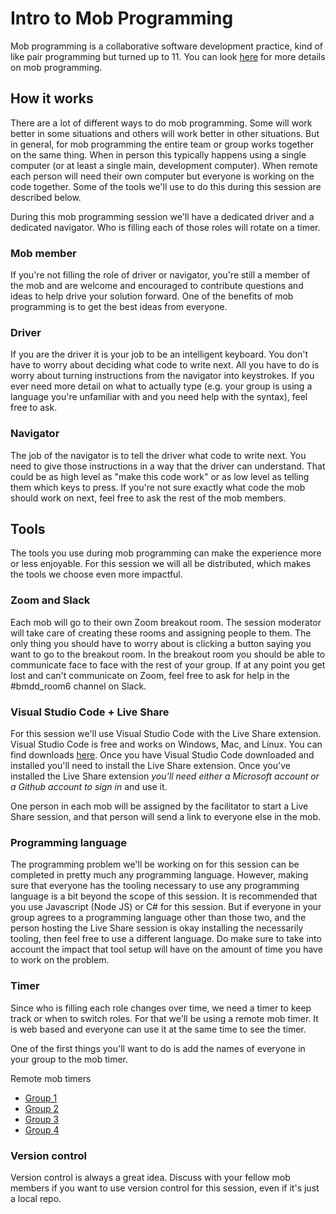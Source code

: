 # Intro to Mob Programming

Mob programming is a collaborative software development practice, kind of like pair programming but turned up to 11. You can look [here](https://www.agilealliance.org/glossary/mob-programming) for more details on mob programming. 

## How it works
There are a lot of different ways to do mob programming. Some will work better in some situations and others will work better in other situations. But in general, for mob programming the entire team or group works together on the same thing. When in person this typically happens using a single computer (or at least a single main, development computer). When remote each person will need their own computer but everyone is working on the code together. Some of the tools we'll use to do this during this session are described below.

During this mob programming session we'll have a dedicated driver and a dedicated navigator. Who is filling each of those roles will rotate on a timer. 

### Mob member
If you're not filling the role of driver or navigator, you're still a member of the mob and are welcome and encouraged to contribute questions and ideas to help drive your solution forward. One of the benefits of mob programming is to get the best ideas from everyone.

### Driver
If you are the driver it is your job to be an intelligent keyboard. You don't have to worry about deciding what code to write next. All you have to do is worry about turning instructions from the navigator into keystrokes. If you ever need more detail on what to actually type (e.g. your group is using a language you're unfamiliar with and you need help with the syntax), feel free to ask. 

### Navigator
The job of the navigator is to tell the driver what code to write next. You need to give those instructions in a way that the driver can understand. That could be as high level as "make this code work" or as low level as telling them which keys to press. If you're not sure exactly what code the mob should work on next, feel free to ask the rest of the mob members.

## Tools
The tools you use during mob programming can make the experience more or less enjoyable. For this session we will all be distributed, which makes the tools we choose even more impactful.

### Zoom and Slack
Each mob will go to their own Zoom breakout room. The session moderator will take care of creating these rooms and assigning people to them. The only thing you should have to worry about is clicking a button saying you want to go to the breakout room. In the breakout room you should be able to communicate face to face with the rest of your group. If at any point you get lost and can't communicate on Zoom, feel free to ask for help in the #bmdd_room6 channel on Slack.

### Visual Studio Code + Live Share
For this session we'll use Visual Studio Code with the Live Share extension. Visual Studio Code is free and works on Windows, Mac, and Linux. You can find downloads [here](https://code.visualstudio.com/download). Once you have Visual Studio Code downloaded and installed you'll need to install the Live Share extension. Once you've installed the Live Share extension *you'll need either a Microsoft account or a Github account to sign in* and use it.

One person in each mob will be assigned by the facilitator to start a Live Share session, and that person will send a link to everyone else in the mob.

### Programming language
The programming problem we'll be working on for this session can be completed in pretty much any programming language. However, making sure that everyone has the tooling necessary to use any programming language is a bit beyond the scope of this session. It is recommended that you use Javascript (Node JS) or C# for this session. But if everyone in your group agrees to a programming language other than those two, and the person hosting the Live Share session is okay installing the necessarily tooling, then feel free to use a different language. Do make sure to take into account the impact that tool setup will have on the amount of time you have to work on the problem.

### Timer
Since who is filling each role changes over time, we need a timer to keep track or when to switch roles. For that we'll be using a remote mob timer. It is web based and everyone can use it at the same time to see the timer.

One of the first things you'll want to do is add the names of everyone in your group to the mob timer.

Remote mob timers
* [Group 1](https://mobti.me/group1)
* [Group 2](https://mobti.me/group2)
* [Group 3](https://mobti.me/group3)
* [Group 4](https://mobti.me/group4)

### Version control
Version control is always a great idea. Discuss with your fellow mob members if you want to use version control for this session, even if it's just a local repo.


